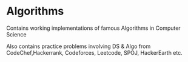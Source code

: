 # Algorithms

Contains working implementations of famous Algorithms in Computer Science

Also contains practice problems involving DS & Algo from CodeChef,Hackerrank, Codeforces, Leetcode, SPOJ, HackerEarth etc. 
